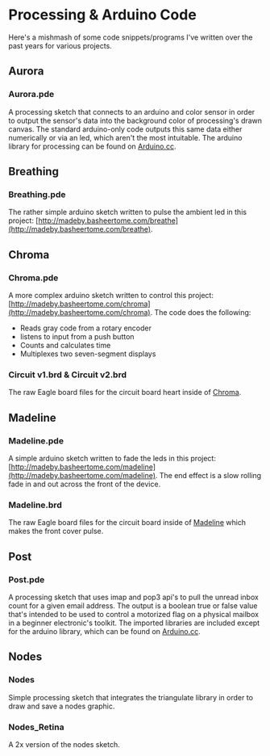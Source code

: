 Processing & Arduino Code
=========================

Here's a mishmash of some code snippets/programs I've written over the past years for various projects.

Aurora
---------

### Aurora.pde

A processing sketch that connects to an arduino and color sensor in order to output the sensor's data into the background color of processing's drawn canvas. The standard arduino-only code outputs this same data either numerically or via an led, which aren't the most intuitable. The arduino library for processing can be found on [Arduino.cc](http://www.arduino.cc/playground/interfacing/processing).

Breathing
---------

### Breathing.pde

The rather simple arduino sketch written to pulse the ambient led in this project: [http://madeby.basheertome.com/breathe](http://madeby.basheertome.com/breathe).

Chroma
------

### Chroma.pde

A more complex arduino sketch written to control this project: [http://madeby.basheertome.com/chroma](http://madeby.basheertome.com/chroma). The code does the following:
* Reads gray code from a rotary encoder
* listens to input from a push button
* Counts and calculates time
* Multiplexes two seven-segment displays

### Circuit v1.brd & Circuit v2.brd

The raw Eagle board files for the circuit board heart inside of [Chroma](http://madeby.basheertome.com/chroma).

Madeline
------

### Madeline.pde

A simple arduino sketch written to fade the leds in this project: [http://madeby.basheertome.com/madeline](http://madeby.basheertome.com/madeline). The end effect is a slow rolling fade in and out across the front of the device.

### Madeline.brd

The raw Eagle board files for the circuit board inside of [Madeline](http://madeby.basheertome.com/madeline) which makes the front cover pulse.

Post
------

### Post.pde

A processing sketch that uses imap and pop3 api's to pull the unread inbox count for a given email address. The output is a boolean true or false value that's intended to be used to control a motorized flag on a physical mailbox in a beginner electronic's toolkit. The imported libraries are included except for the arduino library, which can be found on [Arduino.cc](http://www.arduino.cc/playground/interfacing/processing).


Nodes
------

### Nodes

Simple processing sketch that integrates the triangulate library in order to draw and save a nodes graphic.

### Nodes_Retina

A 2x version of the nodes sketch.
